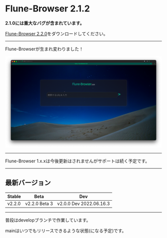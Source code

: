 # Flune-Browser 2.1.2
**2.1.0には重大なバグが含まれています。**

[Flune-Browser 2.2.0](https://github.com/mf-3d/flune-browser/releases/v2.1.1)をダウンロードしてください。

---

Flune-Browserが生まれ変わりました！

![](./other_data/screenshot-2.0.0.png)


---

Flune-Browser 1.x.xは今後更新はされませんがサポートは続く予定です。

---

## 最新バージョン
|Stable|     Beta    |          Dev          |
|------|-------------|-----------------------|
|v2.2.0|v2.2.0 Beta 3|v2.0.0 Dev 2022.06.16.3|

---

普段はdevelopブランチで作業しています。

mainはいつでもリリースできるような状態(になる予定)です。